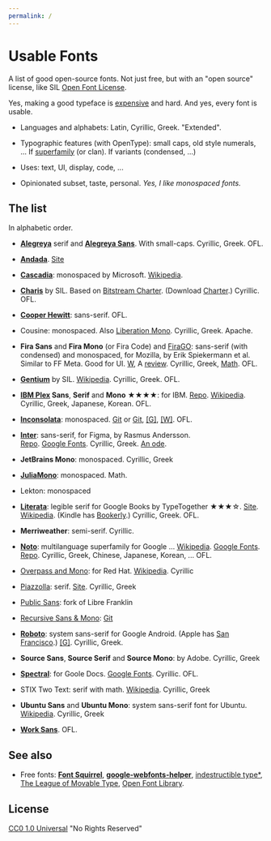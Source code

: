 ```yaml
---
permalink: /
---
```


# Usable Fonts

A list of good open-source fonts.
Not just free, but with an "open source" license, like SIL [Open Font License](https://openfontlicense.org/).

Yes, making a good typeface is [expensive](https://www.thomasphinney.com/2024/06/custom-designed-typeface-cost/) and hard.
And yes, every font is usable.

- Languages and alphabets: Latin, Cyrillic, Greek. "Extended".

- Typographic features (with OpenType): small caps, old style numerals, ... If [superfamily](https://en.wikipedia.org/wiki/Font_superfamily) (or clan). If variants (condensed, ...)

- Uses: text, UI, display, code, ...

- Opinionated subset, taste, personal. _Yes, I like monospaced fonts._


## The list

In alphabetic order.

- [**Alegreya**](https://huertatipografica.com/en/fonts/alegreya-ht-pro) serif and [**Alegreya Sans**](https://huertatipografica.com/en/fonts/alegreya-sans-ht). With small-caps. Cyrillic, Greek. OFL.

- [**Andada**](https://huertatipografica.com/en/fonts/andada-ht-pro). [Site](https://andada.huertatipografica.com/)

- [**Cascadia**](https://github.com/microsoft/cascadia-code): monospaced by Microsoft. [Wikipedia](https://en.wikipedia.org/wiki/Cascadia_Code).

- [**Charis**](https://software.sil.org/charis/) by SIL. Based on [Bitstream Charter](https://en.wikipedia.org/wiki/Bitstream_Charter). (Download [Charter](https://practicaltypography.com/charter.html).) Cyrillic. OFL.

- [**Cooper Hewitt**](https://www.cooperhewitt.org/open-source-at-cooper-hewitt/cooper-hewitt-the-typeface-by-chester-jenkins/): sans-serif. OFL.

- Cousine: monospaced. Also [Liberation Mono](https://en.wikipedia.org/wiki/Liberation_fonts). Cyrillic, Greek. Apache.

- **Fira Sans** and **Fira Mono** (or Fira Code) and [FiraGO](https://bboxtype.com/typefaces/FiraGO/): sans-serif (with condensed) and monospaced, for Mozilla, by Erik Spiekermann et al. Similar to FF Meta. Good for UI. [W](https://en.wikipedia.org/wiki/Fira_(typeface)), A [review](https://typographica.org/typeface-reviews/fira-sans/). Cyrillic, Greek, [Math](https://github.com/firamath/firamath). OFL.

- [**Gentium**](https://software.sil.org/gentium/) by SIL. [Wikipedia](https://en.wikipedia.org/wiki/Gentium). Cyrillic, Greek. OFL.

- **[IBM Plex](https://www.ibm.com/plex/) Sans**, **Serif** and **Mono** ★★★★: for IBM. [Repo](https://github.com/IBM/plex). [Wikipedia](https://en.wikipedia.org/wiki/IBM_Plex). Cyrillic, Greek, Japanese, Korean. OFL.

- [**Inconsolata**](https://levien.com/type/myfonts/inconsolata.html): monospaced.
  [Git](https://github.com/googlefonts/inconsolata) or [Git](https://github.com/google/fonts/tree/main/ofl/inconsolata), [[G]](https://fonts.google.com/specimen/Inconsolata), [[W]](https://en.wikipedia.org/wiki/Inconsolata). OFL.

- [**Inter**](https://rsms.me/inter/): sans-serif, for Figma, by Rasmus Andersson. \
  [Repo](https://github.com/rsms/inter). [Google Fonts](https://fonts.google.com/specimen/Inter). Cyrillic, Greek. [An ode](https://mattwestcott.org/blog/an-ode-to-the-inter-typeface).

- **JetBrains Mono**: monospaced. Cyrillic, Greek

- [**JuliaMono**](https://juliamono.netlify.app/): monospaced. Math.

- Lekton: monospaced

- [**Literata**](https://github.com/googlefonts/literata/): legible serif for Google Books by TypeTogether ★★★☆. [Site](https://www.type-together.com/literata-font). [Wikipedia](https://en.wikipedia.org/wiki/Literata). (Kindle has [Bookerly](https://en.wikipedia.org/wiki/Bookerly).) Cyrillic, Greek. OFL.

- **Merriweather**: semi-serif. Cyrillic.

- [**Noto**](https://notofonts.github.io/noto-docs/website/homepage/): multilanguage superfamily for Google ... [Wikipedia](https://en.wikipedia.org/wiki/Noto_fonts). [Google Fonts](https://fonts.google.com/noto). [Repo](https://github.com/notofonts). Cyrillic, Greek, Chinese, Japanese, Korean, ... OFL.

- [Overpass and Mono](https://overpassfont.org/): for Red Hat. [Wikipedia](https://en.wikipedia.org/wiki/Overpass_(typeface)). Cyrillic

- [Piazzolla](https://huertatipografica.com/en/fonts/piazzolla): serif. [Site](https://piazzolla.huertatipografica.com/). Cyrillic, Greek

- [Public Sans](https://public-sans.digital.gov/): fork of Libre Franklin

- [Recursive Sans &amp; Mono](https://www.recursive.design/): [Git](https://github.com/arrowtype/recursive/)

- [**Roboto**](https://github.com/googlefonts/roboto): system sans-serif for Google Android. (Apple has [San Francisco](https://en.wikipedia.org/wiki/San_Francisco_(sans-serif_typeface)).) [[G]](https://fonts.google.com/specimen/Roboto). Cyrillic, Greek.

- **Source Sans**, **Source Serif** and **Source Mono**: by Adobe. Cyrillic, Greek

- [**Spectral**](https://www.productiontype.com/family/spectral): for Goole Docs. [Google Fonts](https://fonts.google.com/specimen/Spectral). Cyrillic. OFL.

- STIX Two Text: serif with math. [Wikipedia](https://en.wikipedia.org/wiki/STIX_Fonts_project). Cyrillic, Greek

- **Ubuntu Sans** and **Ubuntu Mono**: system sans-serif font for Ubuntu. [Wikipedia](https://en.wikipedia.org/wiki/Ubuntu_(typeface)). Cyrillic, Greek

- [**Work Sans**](https://weiweihuanghuang.github.io/Work-Sans/). OFL.

## See also

- Free fonts: [**Font Squirrel**](https://www.fontsquirrel.com/),
  [**google-webfonts-helper**](https://gwfh.mranftl.com/),
  [indestructible type*](https://indestructibletype.com/),
  [The League of Movable Type](https://www.theleagueofmoveabletype.com/),
  [Open Font Library](https://fontlibrary.org/).

## License

[CC0 1.0 Universal](https://creativecommons.org/publicdomain/zero/1.0/) "No Rights Reserved"
